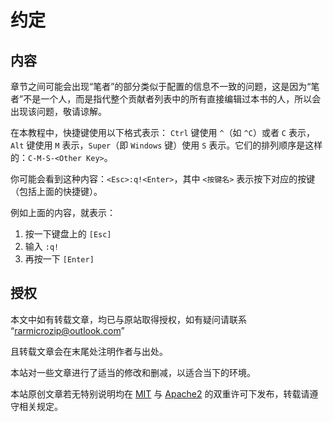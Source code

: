# 约定

## 内容

章节之间可能会出现“笔者”的部分类似于配置的信息不一致的问题，这是因为“笔者”不是一个人，而是指代整个贡献者列表中的所有直接编辑过本书的人，所以会出现该问题，敬请谅解。

在本教程中，快捷键使用以下格式表示：
`Ctrl` 键使用 `^`（如 `^C`）或者 `C` 表示，`Alt` 键使用 `M` 表示，`Super`（即 `Windows` 键）使用 `S` 表示。它们的排列顺序是这样的：`C-M-S-<Other Key>`。

你可能会看到这种内容：`<Esc>:q!<Enter>`，其中 `<按键名>` 表示按下对应的按键（包括上面的快捷键）。

例如上面的内容，就表示：

1. 按一下键盘上的 `[Esc]`
2. 输入 `:q!`
3. 再按一下 `[Enter]`

## 授权

本文中如有转载文章，均已与原站取得授权，如有疑问请联系 “<rarmicrozip@outlook.com>”

且转载文章会在末尾处注明作者与出处。

本站对一些文章进行了适当的修改和删减，以适合当下的环境。

本站原创文章若无特别说明均在 [MIT](./licenses/LICENSE-MIT.md) 与 [Apache2](./licenses/LICENSE-APACHE.md) 的双重许可下发布，转载请遵守相关规定。
